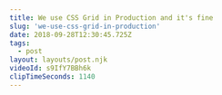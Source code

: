 ```yaml
---
title: We use CSS Grid in Production and it's fine
slug: 'we-use-css-grid-in-production'
date: 2018-09-28T12:30:45.725Z
tags:
  - post
layout: layouts/post.njk
videoId: s9IfY7BBh6k
clipTimeSeconds: 1140
---
```


<!--- You can insert a short description here -->
